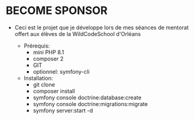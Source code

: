 # BECOME SPONSOR
- Ceci est le projet que je développe lors de mes séances de mentorat offert aux élèves de la WildCodeSchool d'Orléans

  - Prérequis:
    - mini PHP 8.1
    - composer 2
    - GIT
    - optionnel: symfony-cli
  - Installation:
    - git clone
    - composer install
    - symfony console doctrine:database:create
    - symfony console doctrine:migrations:migrate
    - symfony server:start -d
